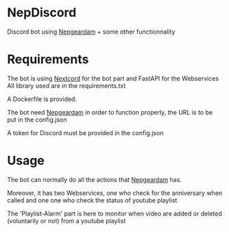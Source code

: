 # NepDiscord

Discord bot using [Nepgeardam](https://github.com/Nepley/Nepgeardam) + some other functionnality

# Requirements

The bot is using [Nextcord](https://github.com/nextcord/nextcord) for the bot part and FastAPI for the Webservices
All library used are in the requirements.txt

A Dockerfile is provided.

The bot need [Nepgeardam](https://github.com/Nepley/Nepgeardam) in order to function properly, the URL is to be put in the config.json

A token for Discord must be provided in the config.json

# Usage

The bot can normally do all the actions that [Nepgeardam](https://github.com/Nepley/Nepgeardam) has.

Moreover, it has two Webservices, one who check for the anniversary when called and one one who check the status of youtube playlist

The 'Playlist-Alarm' part is here to monitor when video are added or deleted (voluntarily or not) from a youtube playlist